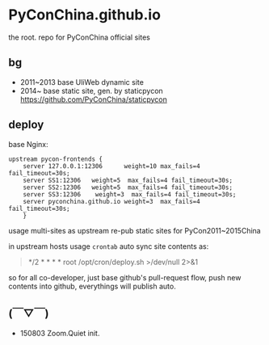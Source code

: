# PyConChina.github.io
the root. repo for PyConChina official sites 

## bg

- 2011~2013 base UliWeb dynamic site
- 2014~ base static site, gen. by staticpycon 
    https://github.com/PyConChina/staticpycon

## deploy

base Nginx:

    upstream pycon-frontends {
        server 127.0.0.1:12306      weight=10 max_fails=4 fail_timeout=30s;
        server SS1:12306   weight=5  max_fails=4 fail_timeout=30s;
        server SS2:12306   weight=5  max_fails=4 fail_timeout=30s;
        server SS3:12306    weight=3  max_fails=4 fail_timeout=30s;
        server pyconchina.github.io weight=3  max_fails=4 fail_timeout=30s;
        }

usage multi-sites as upstream re-pub static sites for PyCon2011~2015China

in upstream hosts usage `crontab` auto sync site contents as:

> */2 * * * * root /opt/cron/deploy.sh >/dev/null 2>&1

so for all co-developer, just base github's pull-request flow,
push new contents into github, everythings will publish auto.

## (￣▽￣)

- 150803 Zoom.Quiet init.

